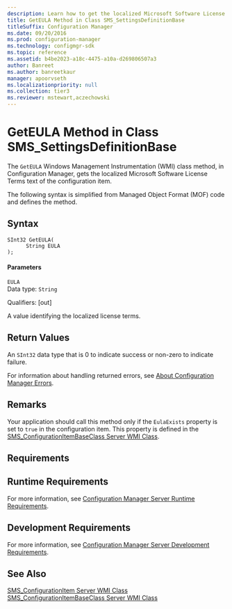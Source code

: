```yaml
---
description: Learn how to get the localized Microsoft Software License Terms text of the configuration item using the GetEULA class method.
title: GetEULA Method in Class SMS_SettingsDefinitionBase
titleSuffix: Configuration Manager
ms.date: 09/20/2016
ms.prod: configuration-manager
ms.technology: configmgr-sdk
ms.topic: reference
ms.assetid: b4be2023-a18c-4475-a10a-d269806507a3
author: Banreet
ms.author: banreetkaur
manager: apoorvseth
ms.localizationpriority: null
ms.collection: tier3
ms.reviewer: mstewart,aczechowski
---
```

# GetEULA Method in Class SMS_SettingsDefinitionBase
The `GetEULA` Windows Management Instrumentation (WMI) class method, in Configuration Manager, gets the localized Microsoft Software License Terms text of the configuration item.  

 The following syntax is simplified from Managed Object Format (MOF) code and defines the method.  

## Syntax  

```  
SInt32 GetEULA(  
      String EULA  
);  
```  

#### Parameters  
 `EULA`  
 Data type: `String`  

 Qualifiers: [out]  

 A value identifying the localized license terms.  

## Return Values  
 An `SInt32` data type that is 0 to indicate success or non-zero to indicate failure.  

 For information about handling returned errors, see [About Configuration Manager Errors](../../../develop/core/understand/about-configuration-manager-errors.md).  

## Remarks  
 Your application should call this method only if the `EulaExists` property is set to `true` in the configuration item. This property is defined in the [SMS_ConfigurationItemBaseClass Server WMI Class](../../../develop/reference/compliance/sms_configurationitembaseclass-server-wmi-class.md).  

## Requirements  

## Runtime Requirements  
 For more information, see [Configuration Manager Server Runtime Requirements](../../../develop/core/reqs/server-runtime-requirements.md).  

## Development Requirements  
 For more information, see [Configuration Manager Server Development Requirements](../../../develop/core/reqs/server-development-requirements.md).  

## See Also  
 [SMS_ConfigurationItem Server WMI Class](../../../develop/reference/compliance/sms_configurationitem-server-wmi-class.md)   
 [SMS_ConfigurationItemBaseClass Server WMI Class](../../../develop/reference/compliance/sms_configurationitembaseclass-server-wmi-class.md)
